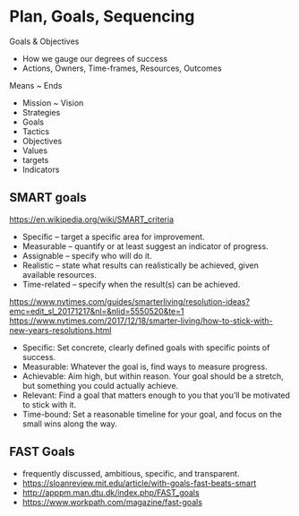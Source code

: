
# Plan, Goals, Sequencing

Goals & Objectives

* How we gauge our degrees of success
* Actions, Owners, Time-frames, Resources, Outcomes

Means ~ Ends

* Mission ~ Vision
* Strategies
* Goals
* Tactics
* Objectives
* Values
* targets
* Indicators


## SMART goals

https://en.wikipedia.org/wiki/SMART_criteria

* Specific – target a specific area for improvement.
* Measurable – quantify or at least suggest an indicator of progress.
* Assignable – specify who will do it.
* Realistic – state what results can realistically be achieved, given available resources.
* Time-related – specify when the result(s) can be achieved.

https://www.nytimes.com/guides/smarterliving/resolution-ideas?emc=edit_sl_20171217&nl=&nlid=5550520&te=1
https://www.nytimes.com/2017/12/18/smarter-living/how-to-stick-with-new-years-resolutions.html

* Specific: Set concrete, clearly defined goals with specific points of success.
* Measurable: Whatever the goal is, find ways to measure progress.
* Achievable: Aim high, but within reason. Your goal should be a stretch, but something you could actually achieve.
* Relevant: Find a goal that matters enough to you that you’ll be motivated to stick with it.
* Time-bound: Set a reasonable timeline for your goal, and focus on the small wins along the way.


## FAST Goals

* frequently discussed, ambitious, specific, and transparent.
* https://sloanreview.mit.edu/article/with-goals-fast-beats-smart
* http://apppm.man.dtu.dk/index.php/FAST_goals
* https://www.workpath.com/magazine/fast-goals
